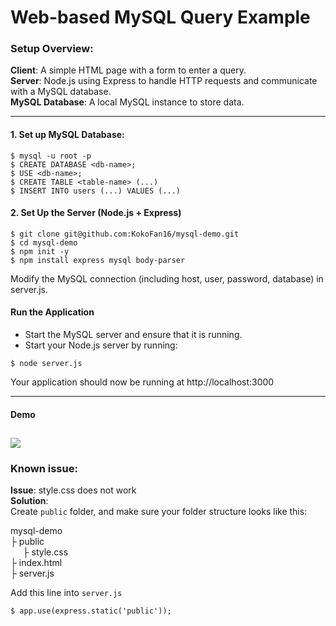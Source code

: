# Web-based MySQL Query Example


### Setup Overview:
**Client**: A simple HTML page with a form to enter a query.  
**Server**: Node.js using Express to handle HTTP requests and communicate with a MySQL database.  
**MySQL Database**: A local MySQL instance to store data.

------------------

#### 1. Set up MySQL Database:

```
$ mysql -u root -p
$ CREATE DATABASE <db-name>;
$ USE <db-name>;
$ CREATE TABLE <table-name> (...)
$ INSERT INTO users (...) VALUES (...)
```

#### 2. Set Up the Server (Node.js + Express)
```
$ git clone git@github.com:KokoFan16/mysql-demo.git
$ cd mysql-demo
$ npm init -y
$ npm install express mysql body-parser
```
Modify the MySQL connection (including host, user, password, database) in server.js.  

#### Run the Application

-  Start the MySQL server and ensure that it is running.
-  Start your Node.js server by running:
```
$ node server.js
```
Your application should now be running at http://localhost:3000


------------------
#### Demo
![](query-example.gif)
------------------

### Known issue:

**Issue**: style.css does not work   
**Solution**:    
Create ```public``` folder, and make sure your folder structure looks like this:

mysql-demo  
  ├ public  
   $~~~~$    ├ style.css  
  ├ index.html  
  ├ server.js  

Add this line into ```server.js```

```
$ app.use(express.static('public'));
```





